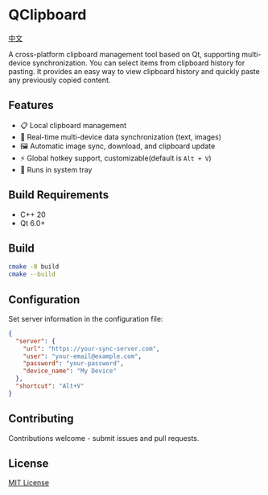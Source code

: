 # QClipboard
[中文](README_zh.md)

A cross-platform clipboard management tool based on Qt, supporting multi-device synchronization. You can select items from clipboard history for pasting. It provides an easy way to view clipboard history and quickly paste any previously copied content.

## Features

- 📋 Local clipboard management
- 🔄 Real-time multi-device data synchronization (text, images)
- 🖼️ Automatic image sync, download, and clipboard update
- ⚡ Global hotkey support, customizable(default is `Alt + V`)
- 🎯 Runs in system tray

## Build Requirements

- C++ 20
- Qt 6.0+

## Build

```bash
cmake -B build
cmake --build
```

## Configuration

Set server information in the configuration file:
```json
{
  "server": {
    "url": "https://your-sync-server.com",
    "user": "your-email@example.com",
    "password": "your-password",
    "device_name": "My Device"
  },
  "shortcut": "Alt+V"
}
```

## Contributing

Contributions welcome - submit issues and pull requests.

## License

[MIT License](LICENSE)